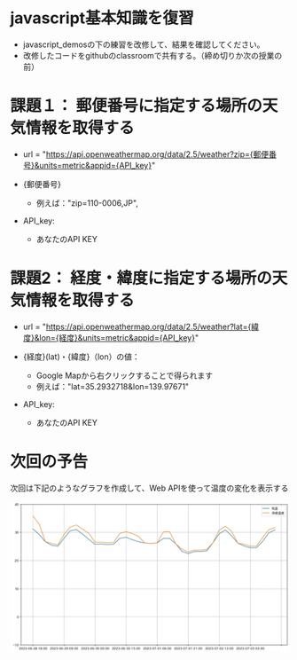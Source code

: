 # javascript基本知識を復習
- javascript_demosの下の練習を改修して、結果を確認してください。
- 改修したコードをgithubのclassroomで共有する。（締め切りか次の授業の前）

# 課題１： 郵便番号に指定する場所の天気情報を取得する
- url = "https://api.openweathermap.org/data/2.5/weather?zip={郵便番号}&units=metric&appid={API_key}"


- {郵便番号}
  - 例えば："zip=110-0006,JP", 

- API_key:
  - あなたのAPI KEY

# 課題2： 経度・緯度に指定する場所の天気情報を取得する
- url = "https://api.openweathermap.org/data/2.5/weather?lat={緯度}&lon={経度}&units=metric&appid={API_key}"


- {経度}(lat)・{緯度}（lon）の値：
  - Google Mapから右クリックすることで得られます
  - 例えば："lat=35.2932718&lon=139.97671"

- API_key:
  - あなたのAPI KEY


# 次回の予告
次回は下記のようなグラフを作成して、Web APIを使って温度の変化を表示する

![多摩市気温グラフ](image-1.png)
